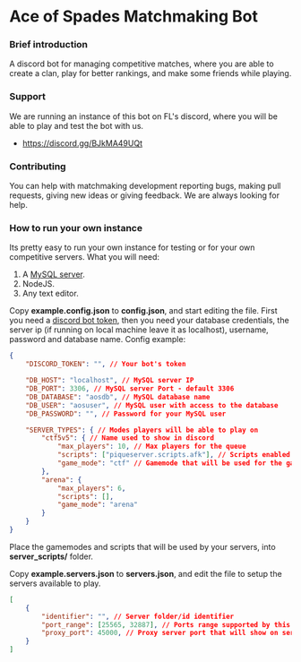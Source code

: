 # Ace of Spades Matchmaking Bot
### Brief introduction
A discord bot for managing competitive matches, where you are able to create a clan, play for better rankings, and make some friends while playing.

### Support
We are running an instance of this bot on FL's discord, where you will be able to play and test the bot with us.
* https://discord.gg/BJkMA49UQt

### Contributing
You can help with matchmaking development reporting bugs, making pull requests, giving new ideas or giving feedback. We are always looking for help.

### How to run your own instance
Its pretty easy to run your own instance for testing or for your own competitive servers.
What you will need:
1. A [MySQL server](https://mariadb.org/).
2. NodeJS.
3. Any text editor.

Copy **example.config.json** to **config.json**, and start editing the file. First you need a [discord bot token](https://discord.com/developers/applications/), then you need your database credentials, the server ip (if running on local machine leave it as localhost), username, password and database name.
Config example:
```json
{
    "DISCORD_TOKEN": "", // Your bot's token

    "DB_HOST": "localhost", // MySQL server IP
    "DB_PORT": 3306, // MySQL server Port - default 3306
    "DB_DATABASE": "aosdb", // MySQL database name
    "DB_USER": "aosuser", // MySQL user with access to the database
    "DB_PASSWORD": "", // Password for your MySQL user

    "SERVER_TYPES": { // Modes players will be able to play on
        "ctf5v5": { // Name used to show in discord
            "max_players": 10, // Max players for the queue
            "scripts": ["piqueserver.scripts.afk"], // Scripts enabled
            "game_mode": "ctf" // Gamemode that will be used for the game
        },
        "arena": {
            "max_players": 6,
            "scripts": [],
            "game_mode": "arena"
        }
    }
}
```

Place the gamemodes and scripts that will be used by your servers, into **server_scripts/** folder.

Copy **example.servers.json** to **servers.json**, and edit the file to setup the servers available to play.
```json
[
    {
        "identifier": "", // Server folder/id identifier
        "port_range": [25565, 32887], // Ports range supported by this server
        "proxy_port": 45000, // Proxy server port that will show on serverlist
    }
]
```